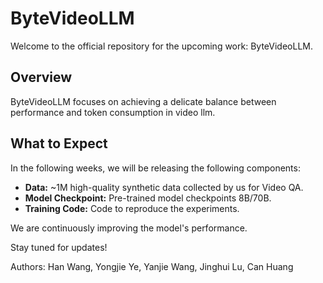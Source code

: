 # ByteVideoLLM

Welcome to the official repository for the upcoming work: ByteVideoLLM.

## Overview
ByteVideoLLM focuses on achieving a delicate balance between performance and token consumption in video llm. 

## What to Expect
In the following weeks, we will be releasing the following components:
- **Data:** ~1M high-quality synthetic data collected by us for Video QA.
- **Model Checkpoint:** Pre-trained model checkpoints 8B/70B.
- **Training Code:** Code to reproduce the experiments.

We are continuously improving the model's performance.

Stay tuned for updates!

Authors: Han Wang, Yongjie Ye, Yanjie Wang, Jinghui Lu, Can Huang
